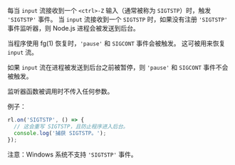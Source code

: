 <!-- YAML
added: v0.7.5
-->

每当 `input` 流接收到一个 `<ctrl>-Z` 输入（通常被称为 `SIGTSTP`）时，触发 `'SIGTSTP'` 事件。
当 `input` 流接收到一个 `SIGTSTP` 时，如果没有注册 `'SIGTSTP'` 事件监听器，则 Node.js 进程会被发送到后台。

当程序使用 fg(1) 恢复时，`'pause'` 和 `SIGCONT` 事件会被触发。
这可被用来恢复 `input` 流。

如果 `input` 流在进程被发送到后台之前被暂停，则 `'pause'` 和 `SIGCONT` 事件不会被触发。

监听器函数被调用时不传入任何参数。

例子：

```js
rl.on('SIGTSTP', () => {
  // 这会重写 SIGTSTP，且防止程序进入后台。
  console.log('捕获 SIGTSTP。');
});
```

注意：Windows 系统不支持 `'SIGTSTP'` 事件。

